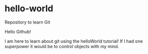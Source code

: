 # hello-world
Repository to learn Git

Hello Github!

I am here to learn about git using the helloWorld tutorial! If I had one superpower it would be to control objects with my mind.
